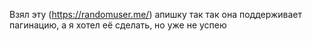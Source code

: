 Взял эту (https://randomuser.me/) апишку так так она поддерживает пагинацию, а я хотел её сделать, но уже не успею
